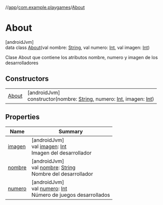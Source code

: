 //[app](../../../index.md)/[com.example.playgames](../index.md)/[About](index.md)

# About

[androidJvm]\
data class [About](index.md)(val nombre: [String](https://kotlinlang.org/api/latest/jvm/stdlib/kotlin/-string/index.html), val numero: [Int](https://kotlinlang.org/api/latest/jvm/stdlib/kotlin/-int/index.html), val imagen: [Int](https://kotlinlang.org/api/latest/jvm/stdlib/kotlin/-int/index.html))

Clase About que contiene los atributos nombre, numero y imagen de los desarrolladores

## Constructors

| | |
|---|---|
| [About](-about.md) | [androidJvm]<br>constructor(nombre: [String](https://kotlinlang.org/api/latest/jvm/stdlib/kotlin/-string/index.html), numero: [Int](https://kotlinlang.org/api/latest/jvm/stdlib/kotlin/-int/index.html), imagen: [Int](https://kotlinlang.org/api/latest/jvm/stdlib/kotlin/-int/index.html)) |

## Properties

| Name | Summary |
|---|---|
| [imagen](imagen.md) | [androidJvm]<br>val [imagen](imagen.md): [Int](https://kotlinlang.org/api/latest/jvm/stdlib/kotlin/-int/index.html)<br>Imagen del desarrollador |
| [nombre](nombre.md) | [androidJvm]<br>val [nombre](nombre.md): [String](https://kotlinlang.org/api/latest/jvm/stdlib/kotlin/-string/index.html)<br>Nombre del desarrollador |
| [numero](numero.md) | [androidJvm]<br>val [numero](numero.md): [Int](https://kotlinlang.org/api/latest/jvm/stdlib/kotlin/-int/index.html)<br>Número de juegos desarrollados |
